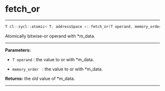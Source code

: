 # fetch_or

---

```cpp
T cl::sycl::atomic< T, addressSpace >::fetch_or(T operand, memory_order=memory_order::relaxed)
```


Atomically bitwise-or operand with *m_data. 


---
**Parameters:**

 - `T operand`
: the value to or with *m_data. 

 - `memory_order `
: the value to or with *m_data. 

**Returns:** the old value of *m_data. 

---
